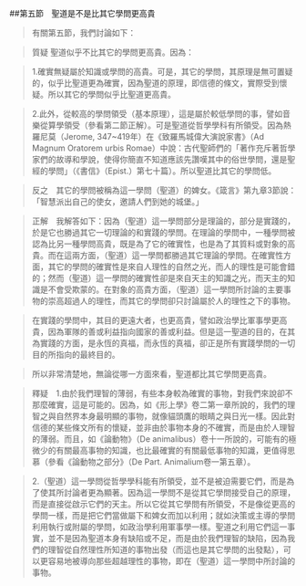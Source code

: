 ##第五節　聖道是不是比其它學問更高貴
>有關第五節，我們討論如下：

>質疑	聖道似乎不比其它的學問更高貴。因為：

>1.確實無疑屬於知識或學問的高貴。可是，其它的學問，其原理是無可置疑的，似乎比聖道更為確實，因為聖道的原理，即信德的條文，實際受到懷疑。所以其它的學問似乎比聖道更高貴。

>2.此外，從較高的學問領受（基本原理），這是屬於較低學問的事，譬如音樂從算學領受（參看第二節正解）。可是聖道從哲學學科有所領受。因為熱羅尼莫（Jerome, 347~419年）在《致羅馬城偉大演說家書》（Ad Magnum Oratorem urbis Romae）中說：古代聖師們的「著作充斥著哲學家們的故導和學說，使得你簡直不知道應該先讚嘆其中的俗世學問，還是聖經的學問」（《書信》（Epist.）第七十篇）。所以聖道比其它的學問低。

>反之　其它的學問被稱為這一學問（聖道）的婢女。《箴言》第九章3節說：「智慧派出自己的使女，邀請人們到她的城堡。」

>正解　我解答如下：因為（聖道）這一學問部分是理論的，部分是實踐的，於是它也勝過其它一切理論的和實踐的學問。在理論的學問中，一種學問被認為比另一種學問高貴，既是為了它的確實性，也是為了其質料或對象的高貴。而在這兩方面，（聖道）這一學問都勝過其它理論的學問。在確實性方面，其它的學問的確實性是來自人理性的自然之光，而人的理性是可能會錯的；然而（聖道）這一學問的確實性卻是來自天主的知識之光，而天主的知識是不會受欺蒙的。在對象的高貴方面，（聖道）這一學問所討論的主要事物的崇高超過人的理性，而其它的學問卻只討論屬於人的理性之下的事物。

>在實踐的學問中，其目的更遠大者，也更高貴，譬如政治學比軍事學更高貴，因為軍隊的善或利益指向國家的善或利益。但是這一聖道的目的，在其為實踐的方面，是永恆的真福，而永恆的真福，卻正是所有實踐學問的一切目的所指向的最終目的。

>所以非常清楚地，無論從哪一方面來看，聖道都比其它學問更高貴。

>釋疑　1.由於我們理智的薄弱，有些本身較為確實的事物，對我們來說卻不那麼確實，這是可能的。因為，如《形上學》卷二第一章所說的，我們的理智之與自然界本身最明顯的事物，就像貓頭鷹的眼睛之與日光一樣。因此對信德的某些條文所有的懷疑，並非由於事物本身的不確實，而是由於人理智的薄弱。而且，如《論動物》（De animalibus）卷十一所說的，可能有的極微少的有關最高事物的知識，也比最確實的有關最低事物的知識，更值得思慕（參看《論動物之部分》（De Part. Animalium卷一第五章）。

>2.（聖道）這一學問從哲學學科能有所領受，並不是被迫需要它們，而是為了使其所討論者更為顯著。因為這一學問不是從其它學問接受自己的原理，而是直接從啟示它們的天主。所以它從其它學問有所領受，不是像從更高的學問一樣，而是把它們當做屬下和婢女而加以利用；就如決策或主導的學問利用執行或附屬的學問，如政治學利用軍事學一樣。聖道之利用它們這一事實，並不是因為聖道本身有缺陷或不足，而是由於我們理智的缺陷，因為我們的理智從自然理性所知道的事物出發（而這也是其它學問的出發點），可以更容易地被導向那些超越理性的事物，即在（聖道）這一學問中所討論的事物。
